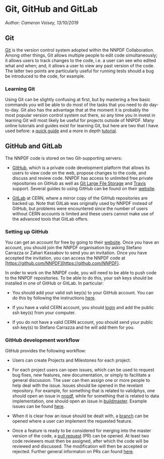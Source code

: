 # Git, GitHub and GitLab

*Author: Cameron Voisey, 13/10/2019*

## Git

[Git](https://git-scm.com/) is the version control system adopted within the NNPDF Collaboration.
Among other things, Git allows multiple people to edit code simultaneously; it allows users to
track changes to the code, i.e. a user can see who edited what and when; and, it allows a user to
view any past version of the code. The latter two points are particularly useful for running tests
should a bug be introduced to the code, for example.

### Learning Git

Using Git can be slightly confusing at first, but by mastering a few basic commands you will be able
to do most of the tasks that you need to do day-to-day. Git also has the advantage that at the
moment it is probably the most popular version control system out there, so any time you in invest
in learning Git will most likely be useful for projects outside of NNPDF. Many online tutorials and
guides exist for learning Git, but here are two that I have used before: a [quick
guide](http://rogerdudler.github.io/git-guide/) and a more in depth
[tutorial](https://www.codecademy.com/learn/learn-git).

## GitHub and GitLab

The NNPDF code is stored on two Git-supporting servers:

* [GitHub](https://github.com/), which is a private code development platform that allows its users
to view code on the web, propose changes to the code, and discuss and review code. NNPDF has access
to unlimited free private repositories on GitHub as well as
[Git Large File Storage](https://git-lfs.github.com/) and [Travis](https://travis-ci.com/) support.
Several guides to using GitHub can be found on their [website](https://guides.github.com/).

* [GitLab](https://gitlab.cern.ch/NNPDF) at CERN, where a mirror copy of the GitHub repositories are
backed up. Note that GitLab was originally used by NNPDF instead of GitHub, but problems were
encountered since the number of users without CERN accounts is limited and these users cannot
make use of the advanced tools that GitLab offers.

### Setting up GitHub

You can get an account for free by going to their [website](https://github.com/join). Once you have
an account, you should join the NNPDF organisation by asking Stefano Carrazza or Zahari Kassabov to
send you an invitation. Once you have accepted the invitation, you can access the NNPDF code at
[https://github.com/NNPDF](https://github.com/NNPDF).

In order to work on the NNPDF code, you will need to be able to push code to the NNPDF repositories.
To be able to do this, your ssh keys should be installed in one of GitHub or GitLab. In particular:

* You should add your valid ssh key(s) to your GitHub account. You can do this by following the
instructions [here](https://help.github.com/en/articles/adding-a-new-ssh-key-to-your-github-account).

* If you have a valid CERN account, you should
[login](https://login.cern.ch/adfs/ls/?SAMLRequest=fZFdT8IwFIb%2Fyu56NbqOQaDZliwQExI0BtQLb8xZKdDYtbPnzI9%2F74ZRMTHcNu%2FznLfn5AiNbWXV0dFt9EunkaIKUQcy3i28w67RYavDq1H6frMu2JGoRcn5wZCFeqR0cCN15F2PIIdewwcjV2BtDeqZRcteaRwMvl%2Fa%2BoNxPzDs9sgtchatlgV7mkE2niqAWGTzWZyJtI5huhOxqOvJTCsxVknWRxE7vXJI4KhgaSLmcTKPRXonpnKSyMnskUUPfanT3HSUsOi9sQ7lUK9gXXDSAxqUDhqNkpTcVtdr2QclfP%2F%2FHGkvM23w5JW3rMyHtDy1C%2BX%2F28r5eSb%2FOsFN71wtb7016iOqrPVvi6CBdMEodJpFVz40QJdbDC9mF%2B9PUUkBHBrtiPHya%2BTfQ5ef)
and add the public ssh key(s) from your computer.

* If you do not have a valid CERN account, you should send your public ssh key(s) to Stefano
Carrazza and he will add them for you.

### GitHub development workflow

GitHub provides the following workflow:

* Users can create Projects and Milestones for each project.

* For each project users can open issues, which can be used to request bug fixes, new features, new
documentation, or simply to facilitate a general discussion. The user can then assign one or more
people to help deal with the issue. Issues should be opened in the revelant repository. For
example, for something that is related to validphys, one should open an issue in
[nnpdf](https://github.com/NNPDF/nnpdf), while for something that is related to data
implementation, one should open an issue in [buildmaster](https://github.com/NNPDF/buildmaster).
Example issues can be found [here](https://github.com/NNPDF/nnpdf/issues).

* When it is clear how an issue should be dealt with, a
[branch](https://github.com/NNPDF/nnpdf/branches) can be opened where a user can implement the
requested feature.

* Once a feature is ready to be considered for merging into the master version of the code, a [pull
request](https://github.com/NNPDF/nnpdf/pulls) (PR) can be opened. At least two code reviewers
must then be assigned, after which the code will be reviewed and discussed. The modification will
then be accepted or rejected. Further general informaton on PRs can found
[here](https://help.github.com/en/articles/about-pull-requests).

